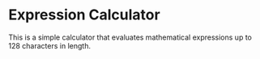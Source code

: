 # Expression Calculator
This is a simple calculator that evaluates mathematical expressions up to 128 characters in length.
